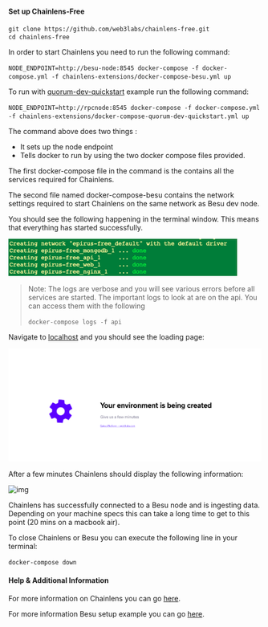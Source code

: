 

#### Set up Chainlens-Free

```
git clone https://github.com/web3labs/chainlens-free.git
cd chainlens-free
```

In order to start Chainlens you need to run the following command:

`NODE_ENDPOINT=http://besu-node:8545 docker-compose -f docker-compose.yml -f chainlens-extensions/docker-compose-besu.yml up`

To run with [quorum-dev-quickstart](https://besu.hyperledger.org/en/stable/private-networks/tutorials/quickstart/#prerequisites) example run the following command:

`NODE_ENDPOINT=http://rpcnode:8545 docker-compose -f docker-compose.yml -f chainlens-extensions/docker-compose-quorum-dev-quickstart.yml up`

The command above does two things :
* It sets up the node endpoint 
* Tells docker to run by using the two docker compose files provided.

The first docker-compose file in the command is the contains all the services required for Chainlens.

The second file named docker-compose-besu contains the network settings required to start Chainlens on the same network as Besu dev node.

You should see the following happening in the terminal window. This means that everything has started successfully.

![img](images/ChainlensDocker.png)

> Note: The logs are verbose and you will see various errors before all services are started. The important logs to look at are on the api. You can access them with the following
> 
>`docker-compose logs -f api`


Navigate to [localhost](http://localhost) and you should see the loading page:

![image](images/Loading.png)

After a few minutes Chainlens should display the following information:

![img](../images/Blocks.png)

Chainlens has successfully connected to a Besu node and is ingesting data. Depending on your machine specs this can take a long time to get to this point (20 mins on a macbook air).

To close Chainlens or Besu you can execute the following line in your terminal:

`docker-compose down` 


#### Help & Additional Information

For more information on Chainlens you can go [here](https://chainlens.com/).

For more information Besu setup example you can go [here](https://besu.hyperledger.org/en/stable/private-networks/get-started/install/run-docker-image/).

